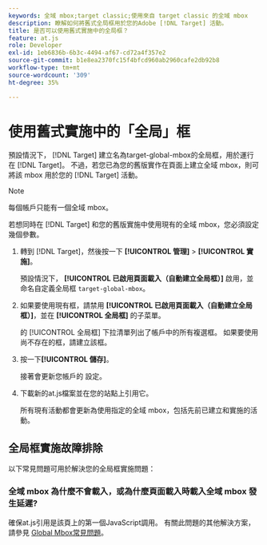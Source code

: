 ```yaml
---
keywords: 全域 mbox;target classic;使用來自 target classic 的全域 mbox
description: 瞭解如何將舊式全局框用於您的Adobe [!DNL Target] 活動。
title: 是否可以使用舊式實施中的全局框？
feature: at.js
role: Developer
exl-id: 1eb6836b-6b3c-4494-af67-cd72a4f357e2
source-git-commit: b1e8ea2370fc15f4bfcd960ab2960cafe2db92b8
workflow-type: tm+mt
source-wordcount: '309'
ht-degree: 35%

---
```


# 使用舊式實施中的「全局」框

預設情況下， [!DNL Target] 建立名為target-global-mbox的全局框，用於運行在 [!DNL Target]。 不過，若您已為您的舊版實作在頁面上建立全域 mbox，則可將該 mbox 用於您的 [!DNL Target] 活動。

>[!NOTE]
>
>每個帳戶只能有一個全域 mbox。

若想同時在 [!DNL Target] 和您的舊版實施中使用現有的全域 mbox，您必須設定幾個參數。

1. 轉到 [!DNL Target]，然後按一下 **[!UICONTROL 管理]** > **[!UICONTROL 實施]**。

   預設情況下， **[!UICONTROL 已啟用頁面載入（自動建立全局框）]** 啟用，並命名自定義全局框 `target-global-mbox`。

1. 如果要使用現有框，請禁用 **[!UICONTROL 已啟用頁面載入（自動建立全局框）]**，並在 **[!UICONTROL 全局框]** 的子菜單。

   的 [!UICONTROL 全局框] 下拉清單列出了帳戶中的所有複選框。 如果要使用尚不存在的框，請建立該框。

1. 按一下&#x200B;**[!UICONTROL 儲存]**。

   接著會更新您帳戶的 設定。

1. 下載新的at.js檔案並在您的站點上引用它。

   所有現有活動都會更新為使用指定的全域 mbox，包括先前已建立和實施的活動。

## 全局框實施故障排除

以下常見問題可用於解決您的全局框實施問題：

### 全域 mbox 為什麼不會載入，或為什麼頁面載入時載入全域 mbox 發生延遲?

確保at.js引用是該頁上的第一個JavaScript調用。 有關此問題的其他解決方案，請參見 [Global Mbox常見問題](https://developer.adobe.com/target/implement/client-side/atjs/global-mbox/global-mbox-faq/)。
